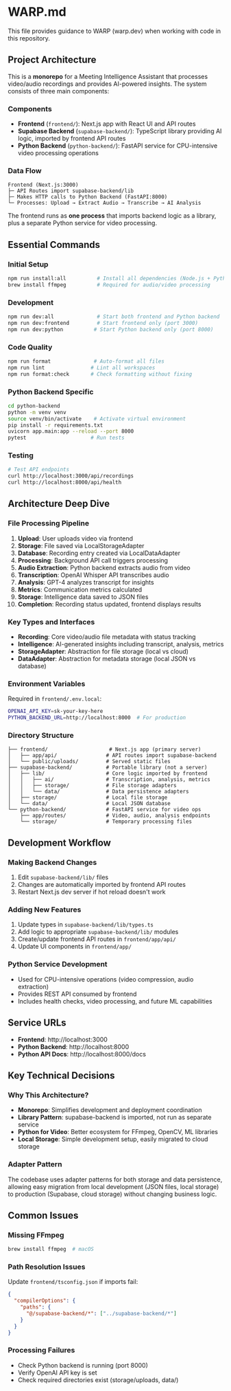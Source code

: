 # WARP.md

This file provides guidance to WARP (warp.dev) when working with code in this repository.

## Project Architecture

This is a **monorepo** for a Meeting Intelligence Assistant that processes video/audio recordings and provides AI-powered insights. The system consists of three main components:

### Components

- **Frontend** (`frontend/`): Next.js app with React UI and API routes
- **Supabase Backend** (`supabase-backend/`): TypeScript library providing AI logic, imported by frontend API routes
- **Python Backend** (`python-backend/`): FastAPI service for CPU-intensive video processing operations

### Data Flow

```
Frontend (Next.js:3000)
├─ API Routes import supabase-backend/lib
├─ Makes HTTP calls to Python Backend (FastAPI:8000)
└─ Processes: Upload → Extract Audio → Transcribe → AI Analysis
```

The frontend runs as **one process** that imports backend logic as a library, plus a separate Python service for video processing.

## Essential Commands

### Initial Setup

```bash
npm run install:all          # Install all dependencies (Node.js + Python)
brew install ffmpeg          # Required for audio/video processing
```

### Development

```bash
npm run dev:all              # Start both frontend and Python backend
npm run dev:frontend         # Start frontend only (port 3000)
npm run dev:python          # Start Python backend only (port 8000)
```

### Code Quality

```bash
npm run format              # Auto-format all files
npm run lint               # Lint all workspaces
npm run format:check       # Check formatting without fixing
```

### Python Backend Specific

```bash
cd python-backend
python -m venv venv
source venv/bin/activate    # Activate virtual environment
pip install -r requirements.txt
uvicorn app.main:app --reload --port 8000
pytest                     # Run tests
```

### Testing

```bash
# Test API endpoints
curl http://localhost:3000/api/recordings
curl http://localhost:8000/api/health
```

## Architecture Deep Dive

### File Processing Pipeline

1. **Upload**: User uploads video via frontend
2. **Storage**: File saved via LocalStorageAdapter
3. **Database**: Recording entry created via LocalDataAdapter
4. **Processing**: Background API call triggers processing
5. **Audio Extraction**: Python backend extracts audio from video
6. **Transcription**: OpenAI Whisper API transcribes audio
7. **Analysis**: GPT-4 analyzes transcript for insights
8. **Metrics**: Communication metrics calculated
9. **Storage**: Intelligence data saved to JSON files
10. **Completion**: Recording status updated, frontend displays results

### Key Types and Interfaces

- **Recording**: Core video/audio file metadata with status tracking
- **Intelligence**: AI-generated insights including transcript, analysis, metrics
- **StorageAdapter**: Abstraction for file storage (local vs cloud)
- **DataAdapter**: Abstraction for metadata storage (local JSON vs database)

### Environment Variables

Required in `frontend/.env.local`:

```bash
OPENAI_API_KEY=sk-your-key-here
PYTHON_BACKEND_URL=http://localhost:8000  # For production
```

### Directory Structure

```
├── frontend/                    # Next.js app (primary server)
│   ├── app/api/                # API routes import supabase-backend
│   └── public/uploads/         # Served static files
├── supabase-backend/           # Portable library (not a server)
│   ├── lib/                    # Core logic imported by frontend
│   │   ├── ai/                 # Transcription, analysis, metrics
│   │   ├── storage/            # File storage adapters
│   │   └── data/               # Data persistence adapters
│   ├── storage/                # Local file storage
│   └── data/                   # Local JSON database
└── python-backend/             # FastAPI service for video ops
    ├── app/routes/             # Video, audio, analysis endpoints
    └── storage/                # Temporary processing files
```

## Development Workflow

### Making Backend Changes

1. Edit `supabase-backend/lib/` files
2. Changes are automatically imported by frontend API routes
3. Restart Next.js dev server if hot reload doesn't work

### Adding New Features

1. Update types in `supabase-backend/lib/types.ts`
2. Add logic to appropriate `supabase-backend/lib/` modules
3. Create/update frontend API routes in `frontend/app/api/`
4. Update UI components in `frontend/app/`

### Python Service Development

- Used for CPU-intensive operations (video compression, audio extraction)
- Provides REST API consumed by frontend
- Includes health checks, video processing, and future ML capabilities

## Service URLs

- **Frontend**: http://localhost:3000
- **Python Backend**: http://localhost:8000
- **Python API Docs**: http://localhost:8000/docs

## Key Technical Decisions

### Why This Architecture?

- **Monorepo**: Simplifies development and deployment coordination
- **Library Pattern**: supabase-backend is imported, not run as separate service
- **Python for Video**: Better ecosystem for FFmpeg, OpenCV, ML libraries
- **Local Storage**: Simple development setup, easily migrated to cloud storage

### Adapter Pattern

The codebase uses adapter patterns for both storage and data persistence, allowing easy migration from local development (JSON files, local storage) to production (Supabase, cloud storage) without changing business logic.

## Common Issues

### Missing FFmpeg

```bash
brew install ffmpeg  # macOS
```

### Path Resolution Issues

Update `frontend/tsconfig.json` if imports fail:

```json
{
  "compilerOptions": {
    "paths": {
      "@/supabase-backend/*": ["../supabase-backend/*"]
    }
  }
}
```

### Processing Failures

- Check Python backend is running (port 8000)
- Verify OpenAI API key is set
- Check required directories exist (storage/uploads, data/)
